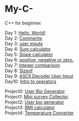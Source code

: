 # My-C-
C++ for beginner.

Day 1: [Hello, World!](day1.cpp)  
Day 2: [Comments](Day2.cpp)  
Day 3: [user inputs](Day3.cpp)  
Day 4: [Sum calculator](Day4.cpp)  
Day 5: [Slope calculator](Day5.cpp)  
Day 6: [positive, negative or zero.](Day6.cpp)  
Day 7: [Integer comparison](Day7.cpp)  
Day 8: [Sizeof](Day8.cpp)  
Day 9: [ASCII Decoder User Input](Day9.cpp)  
Day10: [Intro to operators](Day10.cpp)

Project0: [User Bio Generator](Project0.cpp)  
Project1: [Mini survey Collector](Project1.cpp)  
Project2: [User bio generator](Project2.cpp)  
Project3: [BMI calculator](Project3.cpp)  
Project4: [Temperature Converter](project4.cpp)  
